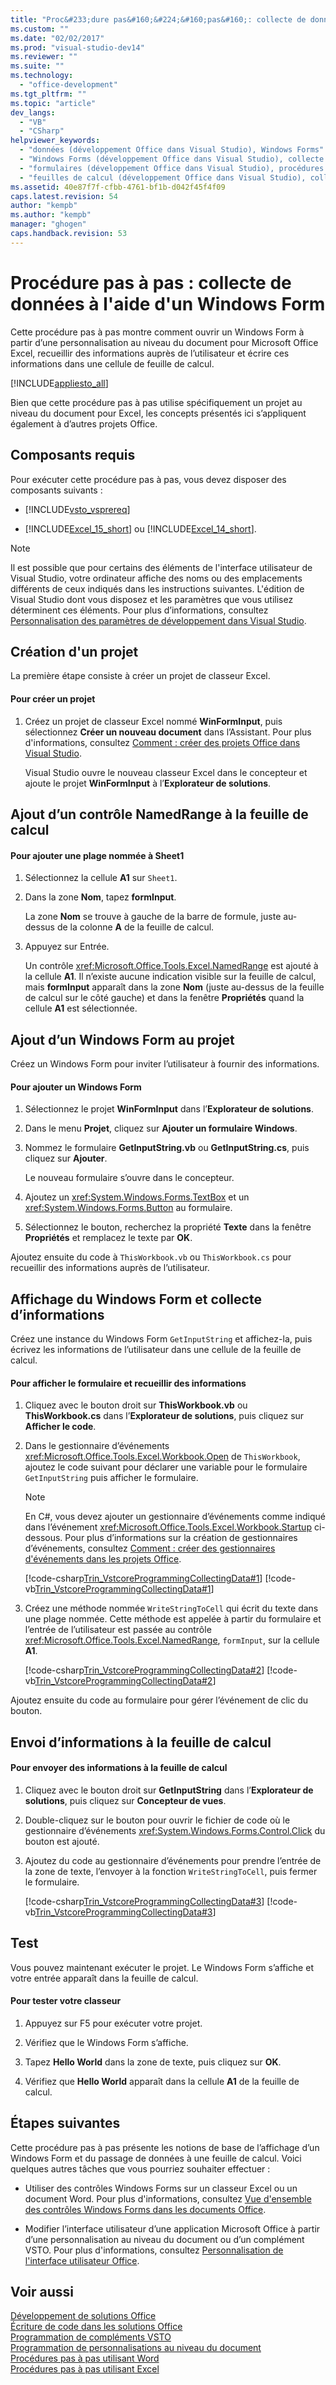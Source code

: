 ```yaml
---
title: "Proc&#233;dure pas&#160;&#224;&#160;pas&#160;: collecte de donn&#233;es &#224; l&#39;aide d&#39;un Windows Form | Microsoft Docs"
ms.custom: ""
ms.date: "02/02/2017"
ms.prod: "visual-studio-dev14"
ms.reviewer: ""
ms.suite: ""
ms.technology: 
  - "office-development"
ms.tgt_pltfrm: ""
ms.topic: "article"
dev_langs: 
  - "VB"
  - "CSharp"
helpviewer_keywords: 
  - "données (développement Office dans Visual Studio), Windows Forms"
  - "Windows Forms (développement Office dans Visual Studio), collecte de données"
  - "formulaires (développement Office dans Visual Studio), procédures pas à pas"
  - "feuilles de calcul (développement Office dans Visual Studio), collecte de données"
ms.assetid: 40e87f7f-cfbb-4761-bf1b-d042f45f4f09
caps.latest.revision: 54
author: "kempb"
ms.author: "kempb"
manager: "ghogen"
caps.handback.revision: 53
---
```

# Proc&#233;dure pas&#160;&#224;&#160;pas&#160;: collecte de donn&#233;es &#224; l&#39;aide d&#39;un Windows Form
  Cette procédure pas à pas montre comment ouvrir un Windows Form à partir d’une personnalisation au niveau du document pour Microsoft Office Excel, recueillir des informations auprès de l’utilisateur et écrire ces informations dans une cellule de feuille de calcul.  
  
 [!INCLUDE[appliesto_all](../vsto/includes/appliesto-all-md.md)]  
  
 Bien que cette procédure pas à pas utilise spécifiquement un projet au niveau du document pour Excel, les concepts présentés ici s’appliquent également à d’autres projets Office.  
  
## Composants requis  
 Pour exécuter cette procédure pas à pas, vous devez disposer des composants suivants :  
  
-   [!INCLUDE[vsto_vsprereq](../vsto/includes/vsto-vsprereq-md.md)]  
  
-   [!INCLUDE[Excel_15_short](../vsto/includes/excel-15-short-md.md)] ou [!INCLUDE[Excel_14_short](../vsto/includes/excel-14-short-md.md)].  
  
> [!NOTE]  
>  Il est possible que pour certains des éléments de l'interface utilisateur de Visual Studio, votre ordinateur affiche des noms ou des emplacements différents de ceux indiqués dans les instructions suivantes. L'édition de Visual Studio dont vous disposez et les paramètres que vous utilisez déterminent ces éléments. Pour plus d’informations, consultez [Personnalisation des paramètres de développement dans Visual Studio](http://msdn.microsoft.com/fr-fr/22c4debb-4e31-47a8-8f19-16f328d7dcd3).  
  
## Création d'un projet  
 La première étape consiste à créer un projet de classeur Excel.  
  
#### Pour créer un projet  
  
1.  Créez un projet de classeur Excel nommé **WinFormInput**, puis sélectionnez **Créer un nouveau document** dans l’Assistant. Pour plus d'informations, consultez [Comment : créer des projets Office dans Visual Studio](../vsto/how-to-create-office-projects-in-visual-studio.md).  
  
     Visual Studio ouvre le nouveau classeur Excel dans le concepteur et ajoute le projet **WinFormInput** à l’**Explorateur de solutions**.  
  
## Ajout d’un contrôle NamedRange à la feuille de calcul  
  
#### Pour ajouter une plage nommée à Sheet1  
  
1.  Sélectionnez la cellule **A1** sur `Sheet1`.  
  
2.  Dans la zone **Nom**, tapez **formInput**.  
  
     La zone **Nom** se trouve à gauche de la barre de formule, juste au\-dessus de la colonne **A** de la feuille de calcul.  
  
3.  Appuyez sur Entrée.  
  
     Un contrôle <xref:Microsoft.Office.Tools.Excel.NamedRange> est ajouté à la cellule **A1**. Il n’existe aucune indication visible sur la feuille de calcul, mais **formInput** apparaît dans la zone **Nom** \(juste au\-dessus de la feuille de calcul sur le côté gauche\) et dans la fenêtre **Propriétés** quand la cellule **A1** est sélectionnée.  
  
## Ajout d’un Windows Form au projet  
 Créez un Windows Form pour inviter l’utilisateur à fournir des informations.  
  
#### Pour ajouter un Windows Form  
  
1.  Sélectionnez le projet **WinFormInput** dans l’**Explorateur de solutions**.  
  
2.  Dans le menu **Projet**, cliquez sur **Ajouter un formulaire Windows**.  
  
3.  Nommez le formulaire **GetInputString.vb** ou **GetInputString.cs**, puis cliquez sur **Ajouter**.  
  
     Le nouveau formulaire s’ouvre dans le concepteur.  
  
4.  Ajoutez un <xref:System.Windows.Forms.TextBox> et un <xref:System.Windows.Forms.Button> au formulaire.  
  
5.  Sélectionnez le bouton, recherchez la propriété **Texte** dans la fenêtre **Propriétés** et remplacez le texte par **OK**.  
  
 Ajoutez ensuite du code à `ThisWorkbook.vb` ou `ThisWorkbook.cs` pour recueillir des informations auprès de l’utilisateur.  
  
## Affichage du Windows Form et collecte d’informations  
 Créez une instance du Windows Form `GetInputString` et affichez\-la, puis écrivez les informations de l’utilisateur dans une cellule de la feuille de calcul.  
  
#### Pour afficher le formulaire et recueillir des informations  
  
1.  Cliquez avec le bouton droit sur **ThisWorkbook.vb** ou **ThisWorkbook.cs** dans l’**Explorateur de solutions**, puis cliquez sur **Afficher le code**.  
  
2.  Dans le gestionnaire d’événements <xref:Microsoft.Office.Tools.Excel.Workbook.Open> de `ThisWorkbook`, ajoutez le code suivant pour déclarer une variable pour le formulaire `GetInputString` puis afficher le formulaire.  
  
    > [!NOTE]  
    >  En C\#, vous devez ajouter un gestionnaire d’événements comme indiqué dans l’événement <xref:Microsoft.Office.Tools.Excel.Workbook.Startup> ci\-dessous. Pour plus d’informations sur la création de gestionnaires d’événements, consultez [Comment : créer des gestionnaires d'événements dans les projets Office](../vsto/how-to-create-event-handlers-in-office-projects.md).  
  
     [!code-csharp[Trin_VstcoreProgrammingCollectingData#1](../snippets/csharp/VS_Snippets_OfficeSP/Trin_VstcoreProgrammingCollectingData/CS/ThisWorkbook.cs#1)]
     [!code-vb[Trin_VstcoreProgrammingCollectingData#1](../snippets/visualbasic/VS_Snippets_OfficeSP/Trin_VstcoreProgrammingCollectingData/VB/ThisWorkbook.vb#1)]  
  
3.  Créez une méthode nommée `WriteStringToCell` qui écrit du texte dans une plage nommée. Cette méthode est appelée à partir du formulaire et l’entrée de l’utilisateur est passée au contrôle <xref:Microsoft.Office.Tools.Excel.NamedRange>, `formInput`, sur la cellule **A1**.  
  
     [!code-csharp[Trin_VstcoreProgrammingCollectingData#2](../snippets/csharp/VS_Snippets_OfficeSP/Trin_VstcoreProgrammingCollectingData/CS/ThisWorkbook.cs#2)]
     [!code-vb[Trin_VstcoreProgrammingCollectingData#2](../snippets/visualbasic/VS_Snippets_OfficeSP/Trin_VstcoreProgrammingCollectingData/VB/ThisWorkbook.vb#2)]  
  
 Ajoutez ensuite du code au formulaire pour gérer l’événement de clic du bouton.  
  
## Envoi d’informations à la feuille de calcul  
  
#### Pour envoyer des informations à la feuille de calcul  
  
1.  Cliquez avec le bouton droit sur **GetInputString** dans l’**Explorateur de solutions**, puis cliquez sur **Concepteur de vues**.  
  
2.  Double\-cliquez sur le bouton pour ouvrir le fichier de code où le gestionnaire d’événements <xref:System.Windows.Forms.Control.Click> du bouton est ajouté.  
  
3.  Ajoutez du code au gestionnaire d’événements pour prendre l’entrée de la zone de texte, l’envoyer à la fonction `WriteStringToCell`, puis fermer le formulaire.  
  
     [!code-csharp[Trin_VstcoreProgrammingCollectingData#3](../snippets/csharp/VS_Snippets_OfficeSP/Trin_VstcoreProgrammingCollectingData/CS/GetInputString.cs#3)]
     [!code-vb[Trin_VstcoreProgrammingCollectingData#3](../snippets/visualbasic/VS_Snippets_OfficeSP/Trin_VstcoreProgrammingCollectingData/VB/GetInputString.vb#3)]  
  
## Test  
 Vous pouvez maintenant exécuter le projet. Le Windows Form s’affiche et votre entrée apparaît dans la feuille de calcul.  
  
#### Pour tester votre classeur  
  
1.  Appuyez sur F5 pour exécuter votre projet.  
  
2.  Vérifiez que le Windows Form s’affiche.  
  
3.  Tapez **Hello World** dans la zone de texte, puis cliquez sur **OK**.  
  
4.  Vérifiez que **Hello World** apparaît dans la cellule **A1** de la feuille de calcul.  
  
## Étapes suivantes  
 Cette procédure pas à pas présente les notions de base de l’affichage d’un Windows Form et du passage de données à une feuille de calcul. Voici quelques autres tâches que vous pourriez souhaiter effectuer :  
  
-   Utiliser des contrôles Windows Forms sur un classeur Excel ou un document Word. Pour plus d'informations, consultez [Vue d'ensemble des contrôles Windows Forms dans les documents Office](../vsto/windows-forms-controls-on-office-documents-overview.md).  
  
-   Modifier l’interface utilisateur d’une application Microsoft Office à partir d’une personnalisation au niveau du document ou d’un complément VSTO. Pour plus d'informations, consultez [Personnalisation de l'interface utilisateur Office](../vsto/office-ui-customization.md).  
  
## Voir aussi  
 [Développement de solutions Office](../vsto/developing-office-solutions.md)   
 [Écriture de code dans les solutions Office](../vsto/writing-code-in-office-solutions.md)   
 [Programmation de compléments VSTO](../vsto/programming-vsto-add-ins.md)   
 [Programmation de personnalisations au niveau du document](../vsto/programming-document-level-customizations.md)   
 [Procédures pas à pas utilisant Word](../vsto/walkthroughs-using-word.md)   
 [Procédures pas à pas utilisant Excel](../vsto/walkthroughs-using-excel.md)  
  
  